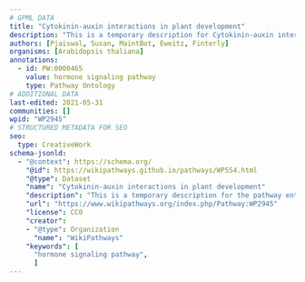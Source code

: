 ```yaml
---
# GPML DATA
title: "Cytokinin-auxin interactions in plant development"
description: "This is a temporary description for Cytokinin-auxin interactions in plant development"
authors: [Pjaiswal, Susan, MaintBot, Eweitz, Finterly]
organisms: [Arabidopsis thaliana]
annotations:
  - id: PW:0000465
    value: hormone signaling pathway
    type: Pathway Ontology
# ADDITIONAL DATA
last-edited: 2021-05-31
communities: []
wpid: "WP2945"
# STRUCTURED METADATA FOR SEO
seo:
  type: CreativeWork
schema-jsonld:
  - "@context": https://schema.org/
    "@id": https://wikipathways.github.io/pathways/WP554.html
    "@type": Dataset
    "name": "Cytokinin-auxin interactions in plant development"
    "description": "This is a temporary description for the pathway entitled: Cytokinin-auxin interactions in plant development"
    "url": "https://www.wikipathways.org/index.php/Pathway:WP2945"
    "license": CC0
    "creator":
    - "@type": Organization
      "name": "WikiPathways"
    "keywords": [
      "hormone signaling pathway",
      ]
---
```

